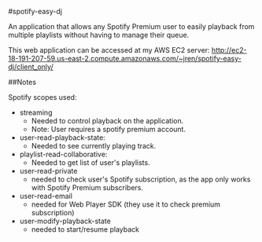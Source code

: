 #spotify-easy-dj

An application that allows any Spotify Premium user to easily playback from multiple playlists without having to manage their queue.

This web application can be accessed at my AWS EC2 server: http://ec2-18-191-207-59.us-east-2.compute.amazonaws.com/~jren/spotify-easy-dj/client_only/


##Notes

Spotify scopes used:
* streaming
    * Needed to control playback on the application.
    * Note: User requires a spotify premium account.
*  user-read-playback-state:
    * Needed to see currently playing track.
* playlist-read-collaborative:
    * Needed to get list of user's playlists.
* user-read-private
    * needed to check user's Spotify subscription, as the app only works with Spotify Premium subscribers.
* user-read-email
    * needed for Web Player SDK (they use it to check premium subscription)
* user-modify-playback-state
    * needed to start/resume playback
